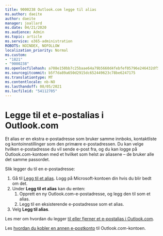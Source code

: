 ```yaml
---
title: 9000238 Outlook.com legge til alias
ms.author: daeite
author: daeite
manager: joallard
ms.date: 04/21/2020
ms.audience: Admin
ms.topic: article
ms.service: o365-administration
ROBOTS: NOINDEX, NOFOLLOW
localization_priority: Normal
ms.custom:
- "1821"
- "9000238"
ms.openlocfilehash: a708e150bb7c25baae64a79b5660d4febfef05796e246432df57e0ce5cfaa2bd
ms.sourcegitcommit: b5f7da89a650d2915dc652449623c78be6247175
ms.translationtype: MT
ms.contentlocale: nb-NO
ms.lasthandoff: 08/05/2021
ms.locfileid: "54112705"
---
```

# <a name="add-an-email-alias-in-outlookcom"></a>Legge til et e-postalias i Outlook.com

Et alias er en ekstra e-postadresse som bruker samme innboks, kontaktliste og kontoinnstillinger som den primære e-postadressen. Du kan velge hvilken e-postadresse du vil sende e-post fra, og du kan logge på Outlook.com-kontoen med et hvilket som helst av aliasene – de bruker alle det samme passordet.

Slik legger du til en e-postadresse:

1. Gå til [Legg til et alias](https://go.microsoft.com/fwlink/p/?linkid=864833). Logg på Microsoft-kontoen din hvis du blir bedt om det.
2. Under **Legg til et alias** kan du enten:
    1. Opprett en ny Outlook.com-e-postadresse, og legg den til som et alias.
    2. Legg til en eksisterende e-postadresse som et alias.
3. Velg **Legg til alias**.

Les mer om hvordan du legger [til eller fjerner et e-postalias i Outlook.com](https://support.office.com/article/459b1989-356d-40fa-a689-8f285b13f1f2?wt.mc_id=Office_Outlook_com_Alchemy).  

Les [hvordan du kobler en annen e-postkonto](https://support.office.com/article/c5224df4-5885-4e79-91ba-523aa743f0ba?wt.mc_id=Office_Outlook_com_Alchemy) til Outlook.com-kontoen.